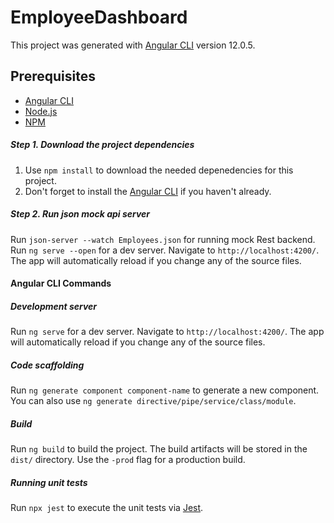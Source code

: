 # EmployeeDashboard

This project was generated with [Angular CLI](https://github.com/angular/angular-cli) version 12.0.5.

## Prerequisites
* [Angular CLI](https://cli.angular.io/)
* [Node.js](https://nodejs.org/en/)
* [NPM](https://www.npmjs.com/)

##### Step 1. Download the project dependencies
1. Use `npm install` to download the needed depenedencies for this project.
2. Don't forget to install the [Angular CLI](https://cli.angular.io/) if you haven't already.

##### Step 2. Run json mock api server
Run `json-server --watch Employees.json` for running mock Rest backend.
Run `ng serve --open` for a dev server. Navigate to `http://localhost:4200/`. The app will automatically reload if you change any of the source files.

#### Angular CLI Commands
##### Development server
Run `ng serve` for a dev server. Navigate to `http://localhost:4200/`. The app will automatically reload if you change any of the source files.

##### Code scaffolding
Run `ng generate component component-name` to generate a new component. You can also use `ng generate directive/pipe/service/class/module`.

##### Build
Run `ng build` to build the project. The build artifacts will be stored in the `dist/` directory. Use the `-prod` flag for a production build.

##### Running unit tests
Run `npx jest` to execute the unit tests via [Jest](https://jestjs.io/).
